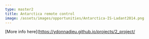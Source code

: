 ```yaml
---
type: master2
title: Antarctica remote control 
image: /assets/images/opportunities/Antarctica-IS-Ladant2014.png
---
```


[More info here](https://ydonnadieu.github.io/projects/2_project/
